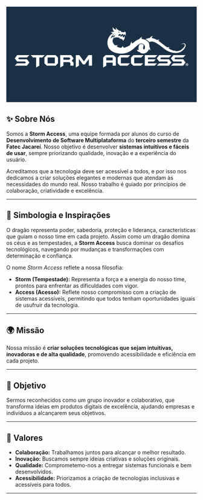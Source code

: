 ![Logo do Time](https://github.com/Storm-Access-ABP/.github/blob/main/imagens/Storm%20Access%20GitHub.jpg)

## ✨ **Sobre Nós**  
Somos a **Storm Access**, uma equipe formada por alunos do curso de **Desenvolvimento de Software Multiplataforma** do **terceiro semestre** da **Fatec Jacareí**. Nosso objetivo é desenvolver **sistemas intuitivos e fáceis de usar**, sempre priorizando qualidade, inovação e a experiência do usuário.

Acreditamos que a tecnologia deve ser acessível a todos, e por isso nos dedicamos a criar soluções elegantes e modernas que atendam às necessidades do mundo real. Nosso trabalho é guiado por princípios de colaboração, criatividade e excelência.

---

## :dragon_face: **Simbologia e Inspirações**

O dragão representa poder, sabedoria, proteção e liderança, características que guiam o nosso time em cada projeto. Assim como um dragão domina os céus e as tempestades, a **Storm Access** busca dominar os desafios tecnológicos, navegando por mudanças e transformações com determinação e confiança.

O nome *Storm Access* reflete a nossa filosofia:  
- **Storm (Tempestade):** Representa a força e a energia do nosso time, prontos para enfrentar as dificuldades com vigor.  
- **Access (Acesso):** Reflete nosso compromisso com a criação de sistemas acessíveis, permitindo que todos tenham oportunidades iguais de usufruir da tecnologia.

---

## 🌍 **Missão**  
Nossa missão é **criar soluções tecnológicas que sejam intuitivas, inovadoras e de alta qualidade**, promovendo acessibilidade e eficiência em cada projeto.

---

## 🎯 **Objetivo**  
Sermos reconhecidos como um grupo inovador e colaborativo, que transforma ideias em produtos digitais de excelência, ajudando empresas e indivíduos a alcançarem seus objetivos.

---

## 🧩 **Valores**  
- **Colaboração:** Trabalhamos juntos para alcançar o melhor resultado.  
- **Inovação:** Buscamos sempre ideias criativas e soluções originais.  
- **Qualidade:** Comprometemo-nos a entregar sistemas funcionais e bem desenvolvidos.  
- **Acessibilidade:** Priorizamos a criação de tecnologias inclusivas e acessíveis para todos.

---

